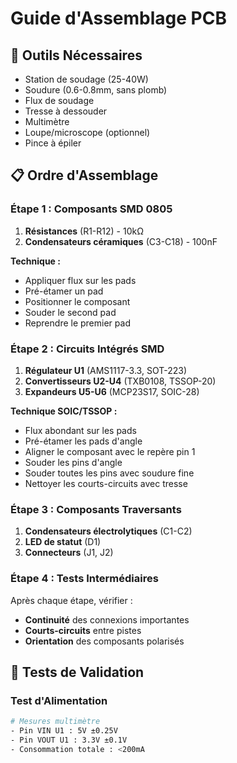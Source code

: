 # Guide d'Assemblage PCB

## 🔧 Outils Nécessaires

- Station de soudage (25-40W)
- Soudure (0.6-0.8mm, sans plomb)
- Flux de soudage
- Tresse à dessouder
- Multimètre
- Loupe/microscope (optionnel)
- Pince à épiler

## 📋 Ordre d'Assemblage

### Étape 1 : Composants SMD 0805
1. **Résistances** (R1-R12) - 10kΩ
2. **Condensateurs céramiques** (C3-C18) - 100nF

**Technique :**
- Appliquer flux sur les pads
- Pré-étamer un pad
- Positionner le composant
- Souder le second pad
- Reprendre le premier pad

### Étape 2 : Circuits Intégrés SMD
1. **Régulateur U1** (AMS1117-3.3, SOT-223)
2. **Convertisseurs U2-U4** (TXB0108, TSSOP-20)  
3. **Expandeurs U5-U6** (MCP23S17, SOIC-28)

**Technique SOIC/TSSOP :**
- Flux abondant sur les pads
- Pré-étamer les pads d'angle
- Aligner le composant avec le repère pin 1
- Souder les pins d'angle
- Souder toutes les pins avec soudure fine
- Nettoyer les courts-circuits avec tresse

### Étape 3 : Composants Traversants
1. **Condensateurs électrolytiques** (C1-C2)
2. **LED de statut** (D1)
3. **Connecteurs** (J1, J2)

### Étape 4 : Tests Intermédiaires
Après chaque étape, vérifier :
- **Continuité** des connexions importantes
- **Courts-circuits** entre pistes
- **Orientation** des composants polarisés

## 🧪 Tests de Validation

### Test d'Alimentation
```bash
# Mesures multimètre
- Pin VIN U1 : 5V ±0.25V
- Pin VOUT U1 : 3.3V ±0.1V  
- Consommation totale : <200mA